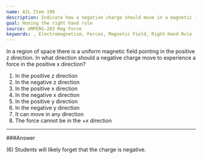 ```yaml
---
name: A2L Item 198
description: Indicate how a negative charge should move in a magnetic field to have a force in the direction specified.
goal: Honing the right hand rule
source: UMPERG-283 Mag Force
keywords: , Electromagnetism, Forces, Magnetic Field, Right-Hand Rule
---
```


In a region of space there is a uniform magnetic field pointing in the
positive z direction.  In what direction should a negative charge move
to experience a force in the positive x direction?

1. In the positive z direction
2. In the negative z direction
3. In the positive x direction
4. In the negative x direction
5. In the positive y direction
6. In the negative y direction
7. It can move in any direction
8. The force cannot be in the +x direction



<hr/>

###Answer 

(6) Students will likely forget that the charge is negative.

